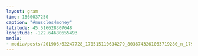 ```yaml
---
layout: gram
time: 1560037250
caption: "#muscles4money"
latitude: 45.516628307648
longitude: -122.64680655493
media:
- media/posts/201906/62247728_170515110634279_8036743261063719280_n_17995765363229611.jpg
---
```

